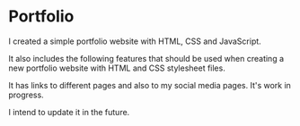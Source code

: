 # Portfolio

I created a simple portfolio website with HTML, CSS and JavaScript.

 It also includes the following features that should be used when creating a new portfolio website with HTML and CSS stylesheet  files.  

 It has links to different pages and also to my social media pages. It's work in progress. 

 I intend to update it in the future.